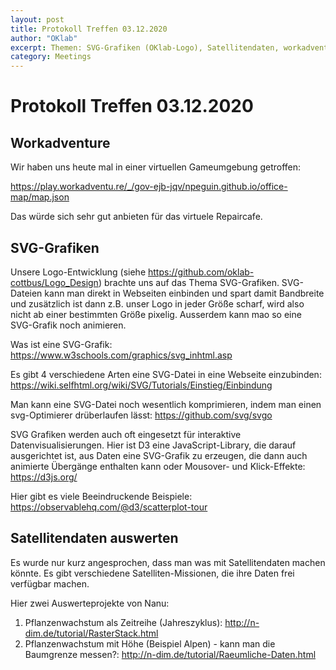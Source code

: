 ```yaml
---
layout: post
title: Protokoll Treffen 03.12.2020
author: "OKlab"
excerpt: Themen: SVG-Grafiken (OKlab-Logo), Satellitendaten, workadventure
category: Meetings
---
```

# Protokoll Treffen 03.12.2020

## Workadventure

Wir haben uns heute mal in einer virtuellen Gameumgebung getroffen:

https://play.workadventu.re/_/gov-ejb-jqv/npeguin.github.io/office-map/map.json

Das würde sich sehr gut anbieten für das virtuele Repaircafe.

## SVG-Grafiken 

Unsere Logo-Entwicklung (siehe https://github.com/oklab-cottbus/Logo_Design) brachte uns auf das Thema SVG-Grafiken. 
SVG-Dateien kann man direkt in Webseiten einbinden und spart damit Bandbreite und zusätzlich ist dann z.B. unser Logo 
in jeder Größe scharf, wird also nicht ab einer bestimmten Größe pixelig. Ausserdem kann mao so eine SVG-Grafik noch animieren.

Was ist eine SVG-Grafik: https://www.w3schools.com/graphics/svg_inhtml.asp

Es gibt 4 verschiedene Arten eine SVG-Datei in eine Webseite einzubinden: https://wiki.selfhtml.org/wiki/SVG/Tutorials/Einstieg/Einbindung

Man kann eine SVG-Datei noch wesentlich komprimieren, indem man einen svg-Optimierer drüberlaufen lässt:
https://github.com/svg/svgo

SVG Grafiken werden auch oft eingesetzt für interaktive Datenvisualisierungen. Hier ist D3 eine JavaScript-Library, die darauf ausgerichtet ist, 
aus Daten eine SVG-Grafik zu erzeugen, die dann auch animierte Übergänge enthalten kann oder Mousover- und Klick-Effekte:
https://d3js.org/

Hier gibt es viele Beeindruckende Beispiele:
https://observablehq.com/@d3/scatterplot-tour


## Satellitendaten auswerten

Es wurde nur kurz angesprochen, dass man was mit Satellitendaten machen könnte. Es gibt verschiedene Satelliten-Missionen, die ihre Daten frei verfügbar machen.

Hier zwei Auswerteprojekte von Nanu:

1. Pflanzenwachstum als Zeitreihe (Jahreszyklus): http://n-dim.de/tutorial/RasterStack.html
2. Pflanzenwachstum mit Höhe (Beispiel Alpen) - kann man die Baumgrenze messen?: http://n-dim.de/tutorial/Raeumliche-Daten.html


